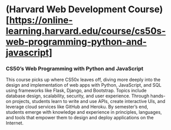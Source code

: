 # (Harvard Web Development Course)[https://online-learning.harvard.edu/course/cs50s-web-programming-python-and-javascript]

### CS50’s Web Programming with Python and JavaScript

This course picks up where CS50x leaves off, diving more deeply into the design and implementation of web apps with Python, JavaScript, and SQL using frameworks like Flask, Django, and Bootstrap. Topics include database design, scalability, security, and user experience. Through hands-on projects, students learn to write and use APIs, create interactive UIs, and leverage cloud services like GitHub and Heroku. By semester’s end, students emerge with knowledge and experience in principles, languages, and tools that empower them to design and deploy applications on the Internet.
